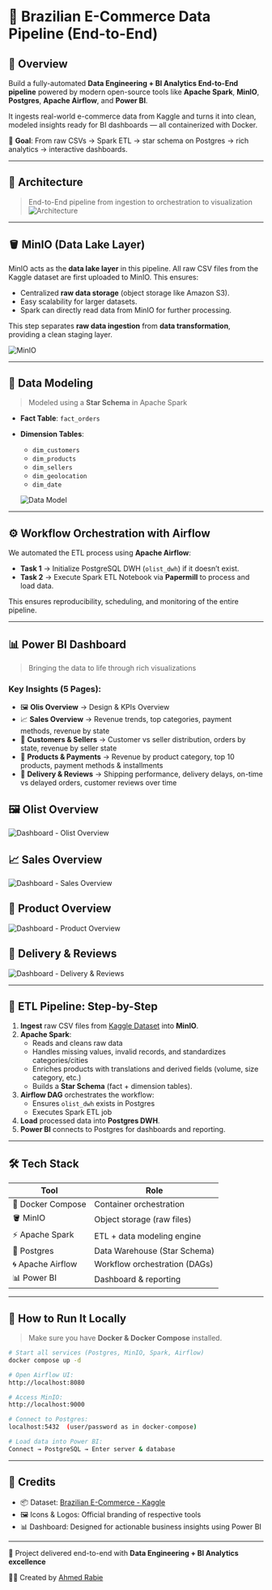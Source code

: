 # 🚀 Brazilian E-Commerce Data Pipeline (End-to-End)

## 🌟 Overview

Build a fully-automated **Data Engineering + BI Analytics End-to-End pipeline** powered by modern open-source tools like **Apache Spark**, **MinIO**, **Postgres**, **Apache Airflow**, and **Power BI**.

It ingests real-world e-commerce data from Kaggle and turns it into clean, modeled insights ready for BI dashboards — all containerized with Docker.

🎯 **Goal**: From raw CSVs → Spark ETL → star schema on Postgres → rich analytics → interactive dashboards.

---

## 🧱 Architecture

> End-to-End pipeline from ingestion to orchestration to visualization  
  ![Architecture](./images/pipeline_architecture.jpg)

---

## 🪣 MinIO (Data Lake Layer)

MinIO acts as the **data lake layer** in this pipeline. All raw CSV files from the Kaggle dataset are first uploaded to MinIO. This ensures:
- Centralized **raw data storage** (object storage like Amazon S3).
- Easy scalability for larger datasets.
- Spark can directly read data from MinIO for further processing.

This step separates **raw data ingestion** from **data transformation**, providing a clean staging layer.

![MinIO](./images/MinIO.png)

---

## 🧬 Data Modeling

> Modeled using a **Star Schema** in Apache Spark

- **Fact Table**: `fact_orders`  
- **Dimension Tables**:  
  - `dim_customers`  
  - `dim_products`  
  - `dim_sellers`  
  - `dim_geolocation`  
  - `dim_date`  

  ![Data Model](./images/star_schema.png)

---

## ⚙️ Workflow Orchestration with Airflow

We automated the ETL process using **Apache Airflow**:

- **Task 1** → Initialize PostgreSQL DWH (`olist_dwh`) if it doesn’t exist.  
- **Task 2** → Execute Spark ETL Notebook via **Papermill** to process and load data.  

This ensures reproducibility, scheduling, and monitoring of the entire pipeline.

---

## 📊 Power BI Dashboard

> Bringing the data to life through rich visualizations  

### Key Insights (5 Pages):

- 🖼️ **Olis Overview** → Design & KPIs Overview  
- 📈 **Sales Overview** → Revenue trends, top categories, payment methods, revenue by state  
- 👥 **Customers & Sellers** → Customer vs seller distribution, orders by state, revenue by seller state  
- 🛒 **Products & Payments** → Revenue by product category, top 10 products, payment methods & installments  
- 🚚 **Delivery & Reviews** → Shipping performance, delivery delays, on-time vs delayed orders, customer reviews over time  

## 🖼️ Olist Overview
 ![Dashboard - Olist Overview](./images/Olist_Overview.png) 
## 📈 Sales Overview
 ![Dashboard - Sales Overview](./images/Seles_Overview.png) 
## 🛒 Product Overview
 ![Dashboard - Product Overview](./images/Product_Overview.png)  
## 🚚 Delivery & Reviews
 ![Dashboard - Delivery & Reviews](./images/Delivery_Reviews.png)  

---

## 🔄 ETL Pipeline: Step-by-Step

1. **Ingest** raw CSV files from [Kaggle Dataset](https://www.kaggle.com/datasets/olistbr/brazilian-ecommerce) into **MinIO**.  
2. **Apache Spark**:  
   - Reads and cleans raw data  
   - Handles missing values, invalid records, and standardizes categories/cities  
   - Enriches products with translations and derived fields (volume, size category, etc.)  
   - Builds a **Star Schema** (fact + dimension tables).  
3. **Airflow DAG** orchestrates the workflow:  
   - Ensures `olist_dwh` exists in Postgres  
   - Executes Spark ETL job  
4. **Load** processed data into **Postgres DWH**.  
5. **Power BI** connects to Postgres for dashboards and reporting.  

---

## 🛠️ Tech Stack

| Tool              | Role                          |
| ----------------- | ----------------------------- |
| 🐳 Docker Compose | Container orchestration       |
| 🪣 MinIO          | Object storage (raw files)    |
| ⚡ Apache Spark   | ETL + data modeling engine    |
| 🐘 Postgres       | Data Warehouse (Star Schema)  |
| 🌀 Apache Airflow | Workflow orchestration (DAGs) |
| 📊 Power BI       | Dashboard & reporting         |

---

## 🚀 How to Run It Locally

> Make sure you have **Docker & Docker Compose** installed.

```bash
# Start all services (Postgres, MinIO, Spark, Airflow)
docker compose up -d

# Open Airflow UI:
http://localhost:8080

# Access MinIO:
http://localhost:9000

# Connect to Postgres:
localhost:5432  (user/password as in docker-compose)

# Load data into Power BI:
Connect → PostgreSQL → Enter server & database
```

---

## 🙏 Credits

- 📦 Dataset: [Brazilian E-Commerce - Kaggle](https://www.kaggle.com/datasets/olistbr/brazilian-ecommerce)  
- 🖼️ Icons & Logos: Official branding of respective tools  
- 📊 Dashboard: Designed for actionable business insights using Power BI  

---

🚀 Project delivered end-to-end with **Data Engineering + BI Analytics excellence**  

👨‍💻 Created by [Ahmed Rabie](https://www.linkedin.com/in/ahmed-m-rabie-0ba5b120b/)

